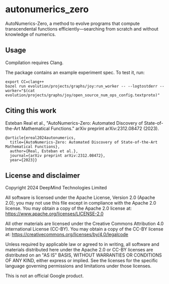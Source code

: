 # autonumerics_zero

AutoNumerics-Zero, a method to evolve programs that compute transcendental
functions efficiently—searching from scratch and without knowledge of numerics.

## Usage

Compilation requires Clang.

The package contains an example experiment spec. To test it, run:

```
export CC=clang++
bazel run evolution/projects/graphs/joy:run_worker -- --logtostderr --worker="$(cat evolution/projects/graphs/joy/open_source_num_ops_config.textproto)"
```

## Citing this work

Esteban Real et al., "AutoNumerics-Zero: Automated Discovery of State-of-the-Art
Mathematical Functions."
arXiv preprint arXiv:2312.08472 (2023).

```
@article{ereal2024autonumerics,
  title={AutoNumerics-Zero: Automated Discovery of State-of-the-Art
Mathematical Functions},
  author={Real, Esteban et al.},
  journal={arXiv preprint arXiv:2312.08472},
  year={2023}}
```

## License and disclaimer

Copyright 2024 DeepMind Technologies Limited

All software is licensed under the Apache License, Version 2.0 (Apache 2.0);
you may not use this file except in compliance with the Apache 2.0 license.
You may obtain a copy of the Apache 2.0 license at:
https://www.apache.org/licenses/LICENSE-2.0

All other materials are licensed under the Creative Commons Attribution 4.0
International License (CC-BY). You may obtain a copy of the CC-BY license at:
https://creativecommons.org/licenses/by/4.0/legalcode

Unless required by applicable law or agreed to in writing, all software and
materials distributed here under the Apache 2.0 or CC-BY licenses are
distributed on an "AS IS" BASIS, WITHOUT WARRANTIES OR CONDITIONS OF ANY KIND,
either express or implied. See the licenses for the specific language governing
permissions and limitations under those licenses.

This is not an official Google product.
